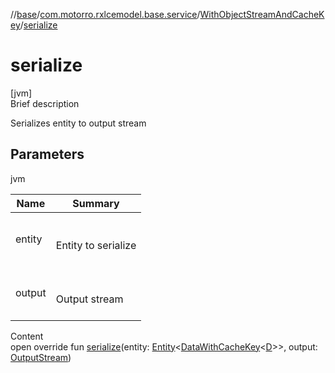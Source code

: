//[base](../../index.md)/[com.motorro.rxlcemodel.base.service](../index.md)/[WithObjectStreamAndCacheKey](index.md)/[serialize](serialize.md)



# serialize  
[jvm]  
Brief description  


Serializes entity to output stream



## Parameters  
  
jvm  
  
|  Name|  Summary| 
|---|---|
| entity| <br><br>Entity to serialize<br><br>
| output| <br><br>Output stream<br><br>
  
  
Content  
open override fun [serialize](serialize.md)(entity: [Entity](../../com.motorro.rxlcemodel.base.entity/-entity/index.md)<[DataWithCacheKey](../-data-with-cache-key/index.md)<[D](index.md)>>, output: [OutputStream](https://docs.oracle.com/javase/8/docs/api/java/io/OutputStream.html))  



